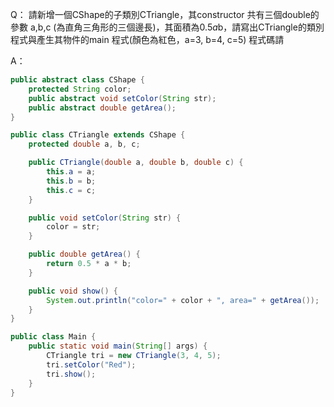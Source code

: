 Q：
請新增一個CShape的子類別CTriangle，其constructor 共有三個double的參數 a,b,c (為直角三角形的三個邊長)，其面積為0.5*a*b，請寫出CTriangle的類別程式與產生其物件的main 程式(顏色為紅色，a=3, b=4, c=5) 程式碼請

A：
```java
public abstract class CShape {
    protected String color;
    public abstract void setColor(String str);
    public abstract double getArea();
}

public class CTriangle extends CShape {
    protected double a, b, c;

    public CTriangle(double a, double b, double c) {
        this.a = a;
        this.b = b;
        this.c = c;
    }

    public void setColor(String str) {
        color = str;
    }

    public double getArea() {
        return 0.5 * a * b;
    }

    public void show() {
        System.out.println("color=" + color + ", area=" + getArea());
    }
}

public class Main {
    public static void main(String[] args) {
        CTriangle tri = new CTriangle(3, 4, 5);
        tri.setColor("Red");
        tri.show();
    }
}
```